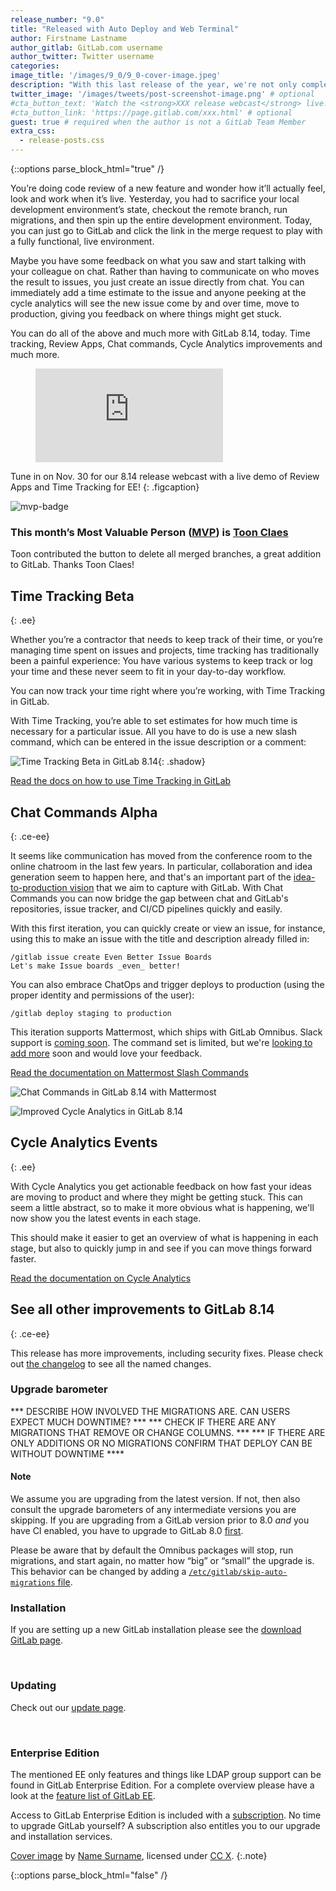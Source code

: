 ```yaml
---
release_number: "9.0"
title: "Released with Auto Deploy and Web Terminal"
author: Firstname Lastname
author_gitlab: GitLab.com username
author_twitter: Twitter username
categories:
image_title: '/images/9_0/9_0-cover-image.jpeg'
description: "With this last release of the year, we're not only completing our Master Plan, but we want to show you something cool we've been working on!"
twitter_image: '/images/tweets/post-screenshot-image.png' # optional
#cta_button_text: 'Watch the <strong>XXX release webcast</strong> live!' # optional
#cta_button_link: 'https://page.gitlab.com/xxx.html' # optional
guest: true # required when the author is not a GitLab Team Member
extra_css:
  - release-posts.css
---
```


{::options parse_block_html="true" /}

<section class="left vertical-align-top">

You’re doing code review of a new feature and wonder how it’ll actually feel, look and work when it’s live. Yesterday, you had to sacrifice your local development environment’s state, checkout the remote branch, run migrations, and then spin up the entire development environment. Today, you can just go to GitLab and click the link in the merge request to play with a fully functional, live environment.

Maybe you have some feedback on what you saw and start talking with your colleague on chat. Rather than having to communicate on who moves the result to issues, you just create an issue directly from chat. You can immediately add a time estimate to the issue and anyone peeking at the cycle analytics will see the new issue come by and over time, move to production, giving you feedback on where things might get stuck.

You can do all of the above and much more with GitLab 8.14, today. Time tracking, Review Apps, Chat commands, Cycle Analytics improvements and much more.

<!-- more -->

</section>

<section class="right vertical-align-top">

<figure class="video_container">
  <iframe src="https://www.youtube.com/embed/enMumwvLAug" frameborder="0" allowfullscreen="true"> </iframe>
</figure>

Tune in on Nov. 30 for our 8.14 release webcast with a live demo of Review Apps and Time Tracking for EE!
{: .figcaption}

</section>

<section class="mvp">

![mvp-badge](/images/mvp_badge.png)

### This month’s Most Valuable Person ([MVP](https://about.gitlab.com/mvp/)) is [Toon Claes](https://gitlab.com/to1ne)

Toon contributed the button to delete all merged branches, a great addition to GitLab. Thanks Toon Claes!

</section>

<!--more-->

<section class="middle">

## Time Tracking Beta
{: .ee}

Whether you’re a contractor that needs to keep track of their time, or you’re managing time spent on issues and projects, time tracking has traditionally been a painful experience: You have various systems to keep track or log your time and these never seem to fit in your day-to-day workflow.

You can now track your time right where you’re working, with Time Tracking in GitLab.

With Time Tracking, you’re able to set estimates for how much time is necessary for a particular issue. All you have to do is use a new slash command, which can be entered in the issue description or a comment:

![Time Tracking Beta in GitLab 8.14](/images/8_14/time.gif){: .shadow}

[Read the docs on how to use Time Tracking in GitLab](https://docs.gitlab.com/ee/workflow/time_tracking.html)

</section>

<section class="left">

## Chat Commands Alpha
{: .ce-ee}

It seems like communication has moved from the conference room to the online
chatroom in the last few years. In particular, collaboration and idea generation
seem to happen here, and that's an important part of the
[idea-to-production vision](/2016/09/13/gitlab-master-plan/#the-master-plan)
that we aim to capture with GitLab. With Chat Commands you can now bridge the
gap between chat and GitLab's repositories, issue tracker, and CI/CD pipelines
quickly and easily.

With this first iteration, you can quickly create or view an issue, for
instance, using this to make an issue with the title and description already filled in:

```
/gitlab issue create Even Better Issue Boards
Let's make Issue boards _even_ better!
```

You can also embrace ChatOps and trigger deploys to production (using the
proper identity and permissions of the user):

```
/gitlab deploy staging to production
```

This iteration supports Mattermost, which ships with GitLab Omnibus. Slack
support is [coming soon](https://gitlab.com/gitlab-org/gitlab-ce/issues/22182).
The command set is limited, but we're [looking to add
more](https://gitlab.com/gitlab-org/gitlab-ce/issues/24768) soon and would love
your feedback.

[Read the documentation on Mattermost Slash Commands](https://docs.gitlab.com/ce/project_services/mattermost_slash_commands.html)

</section>
<section class="right">

![Chat Commands in GitLab 8.14 with Mattermost](/images/8_14/chat1.gif)

</section>

<div class="small-reverse">
<section class="left">

![Improved Cycle Analytics in GitLab 8.14](/images/8_14/cycle_events.png)

</section>

<section class="right">

## Cycle Analytics Events
{: .ee}

With Cycle Analytics you get actionable feedback on how fast your ideas are moving to product and where they might be getting stuck. This can seem a little abstract, so to make it more obvious what is happening, we'll now show you the latest events in each stage.

This should make it easier to get an overview of what is happening in each
stage, but also to quickly jump in and see if you can move things forward
faster.

[Read the documentation on Cycle Analytics](https://docs.gitlab.com/ce/user/project/cycle_analytics.html)

</section>
</div>

<section class="middle">

## See all other improvements to GitLab 8.14
{: .ce-ee}

This release has more improvements, including security fixes. Please check out
[the changelog] to see all the named changes.

[the changelog]: https://gitlab.com/gitlab-org/gitlab-ce/blob/master/CHANGELOG.md

</section>

<section class="left vertical-align-top">

### Upgrade barometer

*** DESCRIBE HOW INVOLVED THE MIGRATIONS ARE. CAN USERS EXPECT MUCH DOWNTIME? ***
*** CHECK IF THERE ARE ANY MIGRATIONS THAT REMOVE OR CHANGE COLUMNS. ***
*** IF THERE ARE ONLY ADDITIONS OR NO MIGRATIONS CONFIRM THAT DEPLOY CAN BE WITHOUT DOWNTIME ****

#### Note

We assume you are upgrading from the latest version. If not, then also consult the upgrade barometers of any intermediate versions you are skipping.
If you are upgrading from a GitLab version prior to 8.0 *and* you have CI enabled, you have to upgrade to GitLab 8.0 [first](https://about.gitlab.com/2015/09/22/gitlab-8-0-released/).

Please be aware that by default the Omnibus packages will stop, run migrations,
and start again, no matter how “big” or “small” the upgrade is. This behavior
can be changed by adding a [`/etc/gitlab/skip-auto-migrations`
file](http://doc.gitlab.com/omnibus/update/README.html).

</section>

<section class="right vertical-align-top">

### Installation

If you are setting up a new GitLab installation please see the
[download GitLab page](https://about.gitlab.com/installation/).

<br>

### Updating

Check out our [update page](https://about.gitlab.com/update/).

<br>

### Enterprise Edition

The mentioned EE only features and things like LDAP group support can be found in GitLab Enterprise Edition.
For a complete overview please have a look at the [feature list of GitLab EE]( https://about.gitlab.com/features/#enterprise).

Access to GitLab Enterprise Edition is included with a [subscription](https://about.gitlab.com/products/). No time to upgrade GitLab yourself? A subscription also entitles you to our upgrade and installation services.

</section>

[Cover image](LINK-TO-ORIG-IMG) by [Name Surname](LINK-TO-AUTHOR'S-BIO), licensed under [CC X](LINK-TO-LICENCE).
{:.note}

{::options parse_block_html="false" /}
